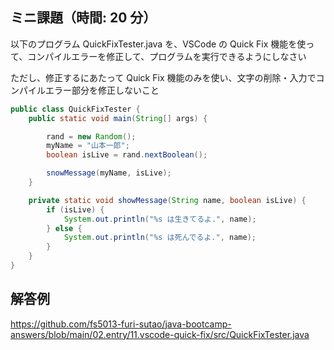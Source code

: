 ## ミニ課題（時間: 20 分）

以下のプログラム QuickFixTester.java を、VSCode の Quick Fix 機能を使って、コンパイルエラーを修正して、プログラムを実行できるようにしなさい

ただし、修正するにあたって Quick Fix 機能のみを使い、文字の削除・入力でコンパイルエラー部分を修正しないこと

```java title=src/QuickFixTester.java
public class QuickFixTester {
    public static void main(String[] args) {

        rand = new Random();
        myName = "山本一郎";
        boolean isLive = rand.nextBoolean();

        snowMessage(myName, isLive);
    }

    private static void showMessage(String name, boolean isLive) {
        if (isLive) {
            System.out.println("%s は生きてるよ.", name);
        } else {
            System.out.println("%s は死んでるよ.", name);
        }
    }
}
```

## 解答例

https://github.com/fs5013-furi-sutao/java-bootcamp-answers/blob/main/02.entry/11.vscode-quick-fix/src/QuickFixTester.java
